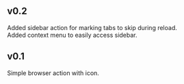 ## v0.2

Added sidebar action for marking tabs to skip during reload.  
Added context menu to easily access sidebar.  

## v0.1

Simple browser action with icon.  

